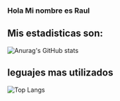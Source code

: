 ### Hola Mi nombre es Raul

## Mis estadisticas son:
![Anurag's GitHub stats](https://github-readme-stats.vercel.app/api?username=diorel&show_icons=true&theme=radical)


## leguajes mas utilizados 

![Top Langs](https://github-readme-stats.vercel.app/api/top-langs/?username=diorel&size_weight=0.5&count_weight=0.5)
